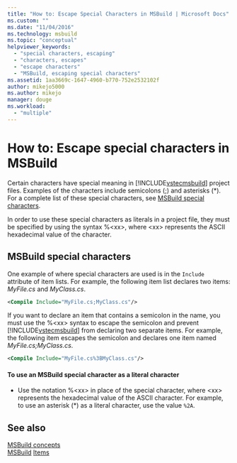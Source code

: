 ```yaml
---
title: "How to: Escape Special Characters in MSBuild | Microsoft Docs"
ms.custom: ""
ms.date: "11/04/2016"
ms.technology: msbuild
ms.topic: "conceptual"
helpviewer_keywords: 
  - "special characters, escaping"
  - "characters, escapes"
  - "escape characters"
  - "MSBuild, escaping special characters"
ms.assetid: 1aa3669c-1647-4960-b770-752e2532102f
author: mikejo5000
ms.author: mikejo
manager: douge
ms.workload: 
  - "multiple"
---
```

# How to: Escape special characters in MSBuild
Certain characters have special meaning in [!INCLUDE[vstecmsbuild](../extensibility/internals/includes/vstecmsbuild_md.md)] project files. Examples of the characters include semicolons (;) and asterisks (*). For a complete list of these special characters, see [MSBuild special characters](../msbuild/msbuild-special-characters.md).  
  
 In order to use these special characters as literals in a project file, they must be specified by using the syntax %\<xx>, where \<xx> represents the ASCII hexadecimal value of the character.  
  
## MSBuild special characters  
 One example of where special characters are used is in the `Include` attribute of item lists. For example, the following item list declares two items: *MyFile.cs* and *MyClass.cs*.  
  
```xml  
<Compile Include="MyFile.cs;MyClass.cs"/>  
```  
  
 If you want to declare an item that contains a semicolon in the name, you must use the %\<xx> syntax to escape the semicolon and prevent [!INCLUDE[vstecmsbuild](../extensibility/internals/includes/vstecmsbuild_md.md)] from declaring two separate items. For example, the following item escapes the semicolon and declares one item named *MyFile.cs;MyClass.cs*.  
  
```xml  
<Compile Include="MyFile.cs%3BMyClass.cs"/>  
```  
  
#### To use an MSBuild special character as a literal character  
  
-   Use the notation %\<xx> in place of the special character, where \<xx> represents the hexadecimal value of the ASCII character. For example, to use an asterisk (*) as a literal character, use the value `%2A`.  
  
## See also  
 [MSBuild concepts](../msbuild/msbuild-concepts.md)   
 [MSBuild](../msbuild/msbuild.md)
 [Items](../msbuild/msbuild-items.md)